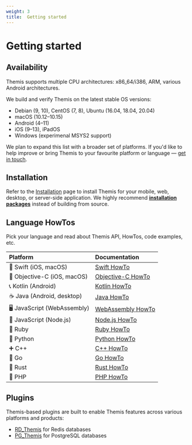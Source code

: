 ```yaml
---
weight: 3
title:  Getting started
---
```


# Getting started

## Availability

Themis supports multiple CPU architectures:
x86_64/i386, ARM, various Android architectures.

We build and verify Themis on the latest stable OS versions:

  - Debian (9, 10), CentOS (7, 8), Ubuntu (16.04, 18.04, 20.04)
  - macOS (10.12–10.15)
  - Android (4–11)
  - iOS (9–13), iPadOS
  - Windows (experimenal MSYS2 support)

We plan to expand this list with a broader set of platforms.
If you'd like to help improve or bring Themis to your favourite platform or language —
[get in touch](mailto:dev@cossacklabs.com).

## Installation

Refer to the [Installation](/docs/themis/installation/) page to install Themis for your mobile, web, desktop, or server-side application.
We highly recommend [**installation packages**](/docs/themis/installation/installation-from-packages) instead of building from source.

## Language HowTos

Pick your language and read about Themis API, HowTos, code examples, etc.

| Platform | Documentation |
| :----- | :----- |
| 🔶 Swift (iOS, macOS) | [Swift HowTo](/docs/themis/languages/swift/)|
| 📱 Objective-C (iOS, macOS) | [Objective-C HowTo](/docs/themis/languages/objc/) |
| 📞 Kotlin (Android) | [Kotlin HowTo](/docs/themis/languages/kotlin/) |
| ☕️ Java (Android, desktop) | [Java HowTo](/docs/themis/languages/java/) |
| 🖥 JavaScript (WebAssembly) | [WebAssembly HowTo](/docs/themis/languages/wasm/) |
| 🍭 JavaScript (Node.js) | [Node.js HowTo](/docs/themis/languages/nodejs/) |
| 🔻 Ruby | [Ruby HowTo](/docs/themis/languages/ruby/) |
| 🐍 Python | [Python HowTo](/docs/themis/languages/python/) |
| ➕ C++ | [C++ HowTo](/docs/themis/languages/cpp/) |
| 🐹 Go | [Go HowTo](/docs/themis/languages/go/)|
| 🦀 Rust | [Rust HowTo](/docs/themis/languages/rust/)|
| 🐘 PHP | [PHP HowTo](/docs/themis/languages/php/) |

## Plugins

Themis-based plugins are built to enable Themis features across various platforms and products:

- [RD_Themis](https://github.com/cossacklabs/rd_themis) for Redis databases
- [PG_Themis](https://github.com/cossacklabs/pg_themis) for PostgreSQL databases
